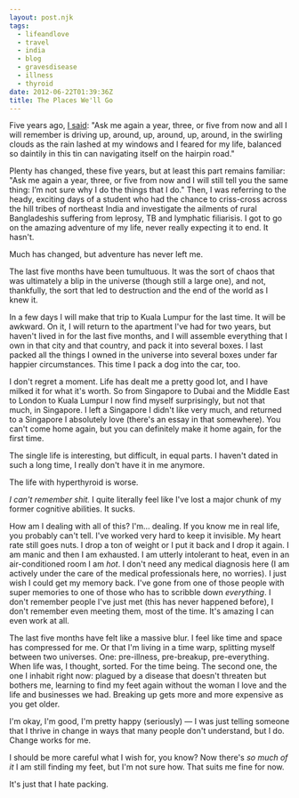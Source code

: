 ```yaml
---
layout: post.njk
tags:
  - lifeandlove
  - travel
  - india
  - blog
  - gravesdisease
  - illness
  - thyroid
date: 2012-06-22T01:39:36Z
title: The Places We'll Go
---
```


Five years ago, [I said](http://popagandhi.com/2007/02/chasing-the-monsoon/): "Ask me again a year, three, or five from now and all I will remember is driving up, around, up, around, up, around, in the swirling clouds as the rain lashed at my windows and I feared for my life, balanced so daintily in this tin can navigating itself on the hairpin road."

Plenty has changed, these five years, but at least this part remains familiar: "Ask me again a year, three, or five from now and I will still tell you the same thing: I’m not sure why I do the things that I do." Then, I was referring to the heady, exciting days of a student who had the chance to criss-cross across the hill tribes of northeast India and investigate the ailments of rural Bangladeshis suffering from leprosy, TB and lymphatic filiarisis. I got to go on the amazing adventure of my life, never really expecting it to end. It hasn't.

Much has changed, but adventure has never left me.

The last five months have been tumultuous. It was the sort of chaos that was ultimately a blip in the universe (though still a large one), and not, thankfully, the sort that led to destruction and the end of the world as I knew it.

In a few days I will make that trip to Kuala Lumpur for the last time. It will be awkward. On it, I will return to the apartment I've had for two years, but haven't lived in for the last five months, and I will assemble everything that I own in that city and that country, and pack it into several boxes. I last packed all the things I owned in the universe into several boxes under far happier circumstances. This time I pack a dog into the car, too.

I don't regret a moment. Life has dealt me a pretty good lot, and I have milked it for what it's worth. So from Singapore to Dubai and the Middle East to London to Kuala Lumpur I now find myself surprisingly, but not that much, in Singapore. I left a Singapore I didn't like very much, and returned to a Singapore I absolutely love (there's an essay in that somewhere). You can't come home again, but you can definitely make it home again, for the first time.

The single life is interesting, but difficult, in equal parts. I haven't dated in such a long time, I really don't have it in me anymore.

The life with hyperthyroid is worse.

_I can't remember shit._ I quite literally feel like I've lost a major chunk of my former cognitive abilities. It sucks.

How am I dealing with all of this? I'm… dealing. If you know me in real life, you probably can't tell. I've worked very hard to keep it invisible. My heart rate still goes nuts. I drop a ton of weight or I put it back and I drop it again. I am manic and then I am exhausted. I am utterly intolerant to heat, even in an air-conditioned room I am _hot_. I don't need any medical diagnosis here (I am actively under the care of the medical professionals here, no worries). I just wish I could get my memory back. I've gone from one of those people with super memories to one of those who has to scribble down _everything_. I don't remember people I've just met (this has never happened before), I don't remember even meeting them, most of the time. It's amazing I can even work at all.

The last five months have felt like a massive blur. I feel like time and space has compressed for me. Or that I'm living in a time warp, splitting myself between two universes. One: pre-illness, pre-breakup, pre-everything. When life was, I thought, sorted. For the time being. The second one, the one I inhabit right now: plagued by a disease that doesn't threaten but bothers me, learning to find my feet again without the woman I love and the life and businesses we had. Breaking up gets more and more expensive as you get older.

I'm okay, I'm good, I'm pretty happy (seriously) — I was just telling someone that I thrive in change in ways that many people don't understand, but I do. Change works for me.

I should be more careful what I wish for, you know? Now there's _so much of it_ I am still finding my feet, but I'm not sure how. That suits me fine for now.

It's just that I hate packing.
